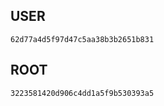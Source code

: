 ## USER

```
62d77a4d5f97d47c5aa38b3b2651b831
```


## ROOT

```
3223581420d906c4dd1a5f9b530393a5
```
